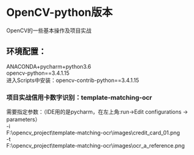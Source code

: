 # OpenCV-python版本
OpenCV的一些基本操作及项目实战

## 环境配置：
ANACONDA+pycharm+python3.6 <br>
opencv-python==3.4.1.15 <br>
进入Scripts中安装：opencv-contrib-python==3.4.1.15

### 项目实战信用卡数字识别：template-matching-ocr
需要指定参数：（IDE用的是pycharm，在左上角:run->Edit configurations -> parameters） <br>
-i <br>
F:\opencv_project\template-matching-ocr\images\credit_card_01.png <br>
-t <br>
F:\opencv_project\template-matching-ocr\images\ocr_a_reference.png <br>

